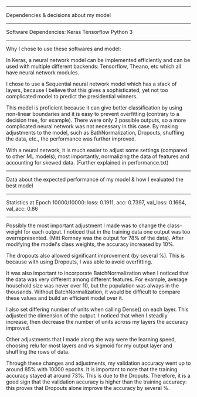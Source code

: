 ***************************************
Dependencies & decisions about my model
***************************************

Software Dependencies:
Keras
Tensorflow
Python 3

------------------------------------------------------------------------------------------------------------------------

Why I chose to use these softwares and model:

In Keras, a neural network model can be implemented efficiently and can be used with multiple different backends:
Tensorflow, Theano, etc which all have neural network modules.

I chose to use a Sequential neural network model which has a stack of layers, because I believe that this gives a
sophisticated, yet not too complicated model to predict the presidential winners.

This model is proficient because it can give better classification by using non-linear boundaries and it is easy
to prevent overfitting (contrary to a decision tree, for example).
There were only 2 possible outputs, so a more complicated neural network was not necessary in this case.
By making adjustments to the model, such as BathNormalization, Dropouts, shuffling the data, etc.,
the performance was further improved.

With a neural network, it is much easier to adjust some settings (compared to other ML models),
most importantly, normalizing the data of features and accounting for skewed data.
(Further explained in performance.txt)

********************************************************************************
Data about the expected performance of my model & how I evaluated the best model
********************************************************************************

Statistics at Epoch 10000/10000:
loss: 0.1911, acc: 0.7397, val_loss: 0.1664, val_acc: 0.86

------------------------------------------------------------------------------------------------------------------------

Possibly the most important adjustment I made was to change the class-weight for each output. I noticed that in the
training data one output was too overrepresented. (Mitt Romney was the output for 78% of the data). After modifying the
model's class weights, the accuracy increased by 10%.

The dropouts also allowed significant improvement (by several %). This is because with using Dropouts, I was able to
avoid overfitting.

It was also important to incorporate BatchNormalization when I noticed that the data was very different among different
features. For example, average household size was never over 10, but the population was always in the thousands. Without
BatchNormalization, it would be difficult to compare these values and build an efficient model over it.

I also set differing number of units when calling Dense() on each layer.
This adjusted the dimension of the output. I noticed that when I steadily increase, then decrease the number of units
across my layers the accuracy improved.

Other adjustments that I made along the way were the learning speed, choosing relu for most layers and
vs sigmoid for my output layer and shuffling the rows of data.

Through these changes and adjustments, my validation accuracy went up to around 85% with 10000 epochs.
It is important to note that the training accuracy stayed at around 73%. This is due to the Droputs.
Therefore, it is a good sign that the validation accuracy is higher than the training accuracy:
this proves that Dropouts alone improve the accuracy by several %.

